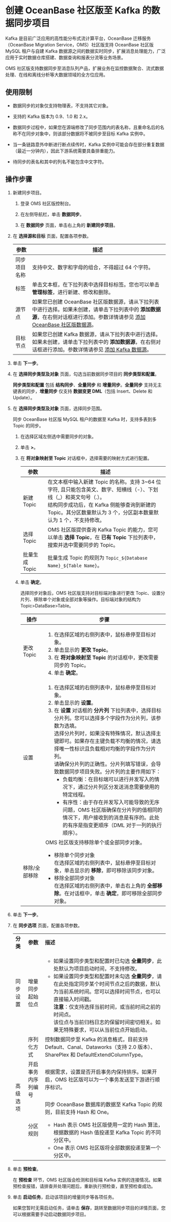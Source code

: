 # 创建 OceanBase 社区版至 Kafka 的数据同步项目

Kafka 是目前广泛应用的高性能分布式流计算平台，OceanBase 迁移服务（OceanBase Migration Service，OMS）社区版支持 OceanBase 社区版 MySQL 租户与自建 Kafka 数据源之间的数据实时同步，扩展消息处理能力，广泛应用于实时数据仓库搭建、数据查询和报表分流等业务场景。 

OMS 社区版支持数据同步至消息队列产品，扩展业务在监控数据聚合、流式数据处理、在线和离线分析等大数据领域的全方位应用。

## 使用限制

* 数据同步的对象仅支持物理表，不支持其它对象。

* 支持的 Kafka 版本为 0.9、1.0 和 2.x。
  
* 数据同步过程中，如果您在源端修改了同步范围内的表名称，且重命名后的名称不在同步对象中，则该部分数据将不被同步至目标 Kafka 实例中。
  
* 当一条链路意外中断进行断点续传时，Kafka 实例中可能会存在部分重复数据（最近一分钟内），因此下游系统需要具备排重能力。
  
* 待同步的表名和其中的列名不能包含中文字符。

## 操作步骤

1. 新建同步项目。
   
   1. 登录 OMS 社区版控制台。
   
   2. 在左侧导航栏，单击 **数据同步**。
   
   3. 在 **数据同步** 页面，单击右上角的 **新建同步项目**。
   
2. 在 **选择源和目标** 页面，配置各项参数。
   
   |   **参数**   |    **描述**      |
   |---|---|
   | 同步项目名称 | 支持中文、数字和字母的组合，不得超过 64 个字符。                                                    |
   | 标签 | 单击文本框，在下拉列表中选择目标标签。您也可以单击 **管理标签**，进行新建、修改和删除。|
   | 源节点    | 如果您已创建 OceanBase 社区版数据源，请从下拉列表中进行选择。如果未创建，请单击下拉列表中的 **添加数据源**，在右侧对话框进行添加。参数详情请参见 [添加 OceanBase 社区版数据源](../../6.data-source-management/1.add-a-data-source/2.add-oceanbase-community-edition-data-source.md)。|
   | 目标节点   | 如果您已创建 Kafka 数据源，请从下拉列表中进行选择。如果未创建，请单击下拉列表中的 **添加数据源**，在右侧对话框进行添加。参数详情请参见 [添加 Kafka 数据源](../6.data-source-management/1.add-a-data-source/add-a-Kafka-data-source.md)。                                           |

3. 单击 **下一步**。
   
4. 在 **选择同步类型及对象** 页面，勾选当前数据同步项目的 **同步类型和配置**。
   
   **同步类型和配置** 包括 **结构同步**、**全量同步** 和 **增量同步**。**全量同步** 支持无主键表的同步，**增量同步** 仅支持 **数据变更 DML**（包括 Insert、Delete 和 Update）。

5. 在 **选择同步类型及对象** 页面，选择同步范围。
   
   同步 OceanBase 社区版 MySQL 租户的数据至 Kafka 时，支持多表到多 Topic 的同步。
   
   1. 在选择区域左侧选中需要同步的对象。
   
   2. 单击 **>**。
   
   3. 在 **将对象映射至 Topic** 对话框中，选择需要的映射方式进行配置。

        |**参数**|**描述**|
        |---|---|
        |新建 Topic|在文本框中输入新建 Topic 的名称。支持 3~64 位字符, 且只能包含英文、数字、短横线（-）、下划线（_）和英文句号（.）。<br>结构同步成功后，在 Kafka 侧能够查询到新建的 Topic。其分区数量默认为 3 个，分区副本数量默认为 1 个，不支持修改。|
        |选择 Topic|OMS 社区版提供查询 Kafka Topic 的能力，您可以单击 **选择 Topic**，在 **已有 Topic** 下拉列表中，搜索并选中需要同步的 Topic。|
        |批量生成 Topic|批量生成 Topic 的规则为 `Topic_${Database Name}_${Table Name}`。|

   4. 单击 **确定**。
   
        选择同步对象后，OMS 社区版支持对目标端对象进行更改 Topic、设置分片列、移除单个对象或全部对象等操作。目标端对象的结构为 Topic>DataBase>Table。

        |**操作**|**步骤**|
        |---|---|
        |更改 Topic| <ol><li>在选择区域的右侧列表中，鼠标悬停至目标对象。<li>单击显示的 **更改 Topic**。<li>在 **将对象映射至 Topic** 的对话框中，更改需要同步的 Topic。<li>单击 **确定**。</ol>|
        |设置|<ol><li>在选择区域的右侧列表中，鼠标悬停至目标对象。<li>单击显示的 **设置**。<li>在 **设置** 对话框的 **分片列** 下拉列表中，选择目标分片列。您可以选择多个字段作为分片列，该参数为选填。<br>选择分片列时，如果没有特殊情况，默认选择主键即可。如果存在主键负载不均衡的情况，请选择唯一性标识且负载相对均衡的字段作为分片列。<br>请确保分片列的正确性。分片列填写错误，会导致数据同步项目失败。分片列的主要作用如下：<ul><li>负载均衡：在目标端可以进行并发写入的情况下，通过分片列区分发送消息需要使用的特定线程。<li>有序性：由于存在并发写入可能导致的无序问题，OMS 社区版确保在分片列的值相同的情况下，用户接收到的消息是有序的。此处的有序是指变更顺序（DML 对于一列的执行顺序）。</ul></ol>|
        |移除/全部移除|OMS 社区版支持移除单个或全部同步对象。<ul><li>移除单个同步对象<br>在选择区域的右侧列表中，鼠标悬停至目标对象，单击显示的 **移除**，即可移除该同步对象。<li>移除全部同步对象<br>在选择区域的右侧列表中，单击右上角的 **全部移除**。在对话框中，单击 **确定**，即可移除全部同步对象。</ul>|

6. 单击 **下一步**。
   
7. 在 **同步选项** 页面，配置各项参数。

    <table>
        <tr>
        <td><b>分类</td>
        <td><b>参数</td>
        <td><b>描述</td>
        </tr>
        <tr>
        <td>同步设置</td>
        <td>增量同步起始位点</td>
        <td><ul><li>如果设置同步类型和配置时已勾选 <b>全量同步</b>，此处默认为项目启动时间，不支持修改。<li>如果设置同步类型和配置时未勾选 <b>全量同步</b>，请在此处指定同步某个时间节点之后的数据，默认为当前系统时间。您可以选择时间节点，也可以直接输入时间戳。<br><b>注意</b>：仅支持选择当前时间，或当前时间之前的时间点。<br>该位点与当前归档日志的保留时间密切相关。如果无特殊要求，可以从当前位点开始启动。</ul></td>
        <tr>
        <td rowspan="3">高级选项</td>
        <td>序列化方式</td>
        <td>控制数据同步至 Kafka 的消息格式，目前支持 Default、Canal、Dataworks（支持 2.0 版本）、SharePlex 和 DefaultExtendColumnType。</td>
        </tr>
        <tr>
        <td>开启事务内序列编号</td>
        <td>根据需求，设置是否开启事务内保持排序。如果开启，OMS 社区版可以为一个事务发送至下游进行顺序标识。</td>
        </tr>
        <tr>
        <td>分区规则</td>
        <td>同步 OceanBase 数据库的数据至 Kafka Topic 的规则，目前支持 Hash 和 One。<ul><li>Hash 表示 OMS 社区版使用一定的 Hash 算法，根据数据的 Hash 值投递至 Kafka Topic 的不同分区中。<li>One 表示 OMS 社区版将全部数据投递至第一个分区中。</ul></td>
        </tr>
    </table>

8. 单击 **预检查**。
   
   在 **预检查** 环节，OMS 社区版会检测和目标端 Kafka 实例的连接情况。如果预检查报错，请排查并处理问题后，重新执行预检查，直至预检查成功。
   
9.  单击 **启动任务**，启动该项目的增量同步等各项任务。
    
    如果您暂时无需启动任务，请单击 **保存**，跳转至数据同步项目的详情页面，您可以根据需要手动启动数据同步项目。